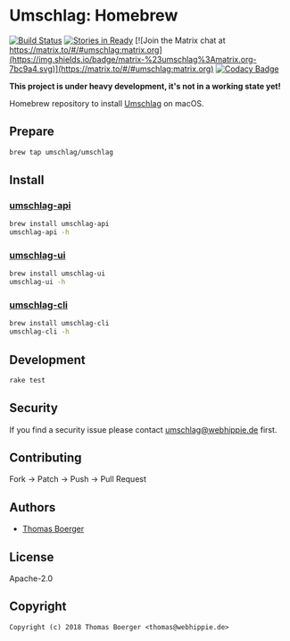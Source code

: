 # Umschlag: Homebrew

[![Build Status](http://drone.umschlag.tech/api/badges/umschlag/homebrew-umschlag/status.svg)](http://drone.umschlag.tech/umschlag/homebrew-umschlag)
[![Stories in Ready](https://badge.waffle.io/umschlag/umschlag-api.svg?label=ready&title=Ready)](http://waffle.io/umschlag/umschlag-api)
[![Join the Matrix chat at https://matrix.to/#/#umschlag:matrix.org](https://img.shields.io/badge/matrix-%23umschlag%3Amatrix.org-7bc9a4.svg)](https://matrix.to/#/#umschlag:matrix.org)
[![Codacy Badge](https://api.codacy.com/project/badge/Grade/f0aa1b4da0ab4795bc6092f265648cdd)](https://www.codacy.com/app/umschlag/homebrew-umschlag?utm_source=github.com&amp;utm_medium=referral&amp;utm_content=umschlag/homebrew-umschlag&amp;utm_campaign=Badge_Grade)

**This project is under heavy development, it's not in a working state yet!**

Homebrew repository to install [Umschlag](https://umschlag.webhippie.de) on macOS.


## Prepare

```bash
brew tap umschlag/umschlag
```


## Install

### [umschlag-api](https://github.com/umschlag/umschlag-api)

```bash
brew install umschlag-api
umschlag-api -h
```

### [umschlag-ui](https://github.com/umschlag/umschlag-ui)

```bash
brew install umschlag-ui
umschlag-ui -h
```

### [umschlag-cli](https://github.com/umschlag/umschlag-cli)

```bash
brew install umschlag-cli
umschlag-cli -h
```


## Development

```bash
rake test
```


## Security

If you find a security issue please contact umschlag@webhippie.de first.


## Contributing

Fork -> Patch -> Push -> Pull Request


## Authors

* [Thomas Boerger](https://github.com/tboerger)


## License

Apache-2.0


## Copyright

```
Copyright (c) 2018 Thomas Boerger <thomas@webhippie.de>
```
